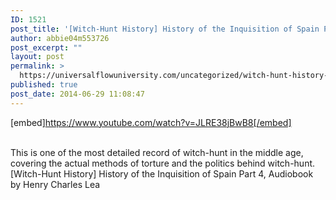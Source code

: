 ```yaml
---
ID: 1521
post_title: '[Witch-Hunt History] History of the Inquisition of Spain Part 4, Real Life Horror'
author: abbie04m553726
post_excerpt: ""
layout: post
permalink: >
  https://universalflowuniversity.com/uncategorized/witch-hunt-history-history-of-the-inquisition-of-spain-part-4-real-life-horror/
published: true
post_date: 2014-06-29 11:08:47
---
```

[embed]https://www.youtube.com/watch?v=JLRE38jBwB8[/embed]</br></br>
<p>This is one of the most detailed record of witch-hunt in the middle age, covering the actual methods of torture and the politics behind witch-hunt. 
[Witch-Hunt History] History of the Inquisition of Spain Part 4, Audiobook by Henry Charles Lea</p>
